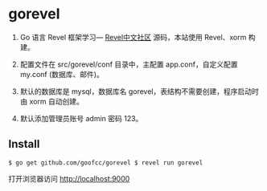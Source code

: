 # gorevel

1. Go 语言 Revel 框架学习— [Revel中文社区](http://gorevel.cn) 源码，本站使用 Revel、xorm 构建。

1. 配置文件在 src/gorevel/conf 目录中，主配置 app.conf，自定义配置 my.conf (数据库、邮件)。

1. 默认的数据库是 mysql，数据库名 gorevel，表结构不需要创建，程序启动时由 xorm 自动创建。

1. 默认添加管理员账号 admin 密码 123。

## Install

`
    $ go get github.com/goofcc/gorevel
    $ revel run gorevel
`

打开浏览器访问 [http://localhost:9000](http://localhost:9000)
